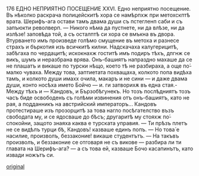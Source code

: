 ﻿176
ЕДНО НЕПРИЯТНО ПОСЕЩЕНИЕ
XXVI.
Едно неприятно посещение.
Въ нѣколко раскрача полицейскитѣ хора се намѣрпхж при метохскптѣ врата. Шерифъ-ага остави тамъ двама души съ пстегленп саби и съ запъюкти револверп.
— Никого нѣма да пустнете, ни да влѣзе, ни да излѣзе! заповѣда той, а съ осталптѣ си хора се вмъкна въ двора.
Втурването имъ произведе голѣмо смущение въ метоха и разнесе страхъ и бъркотия изъ всичкитѣ килни. Надскачаха калугерицитѣ, забѣгаха по чердацитѣ; искокнахж гоститѣ имъ подиръ тѣхъ, дпгнж се викъ, шумъ и неразбрана врява. Онъ-башиятъ напраздно махаше да се не плашатъ и викаше по турски нѣщо, което тѣ не разбираха, а още по́-малко чуваха. Между това, заптиетата похващаха, колкото попа видѣха тамъ, и колкото души имахх очила, макаръ и не сини — и даже двама души, конто носѣха името Бойчо — и. ги затворихѫ въ една стая.- Между тѣхъ и — Кандовъ, и Бързобѣгунекъ. Но тозъ послѣдниятъ тозъ часъ биде освободенъ съ голѣми извинения отъ онъ-башиятъ, като не рая, а подданникъ на австрийский императоръ... Кандовъ протестираше изъ прозорцитѣ за това нагло посѣгателство възъ свободата му, и се ядосваше до бѣсъ; другаритѣ му стояхж по́-спокойни, защото знаяха каква е турската управия.
— Ти прѣзъ плетъ не се видѣлъ турци бѣ, Кандовъ! казваше единъ попъ.
— Но това́ е насилие, произволъ, беззаконие! викаше студентътъ.
— На такъвъ произволъ, и беззаконие се отговаря не съ викове — разбира ли ти главата на Шерифъ-ага? — а съ това ей, казваше Бочо касапинътъ, като извади
ножътъ си.

[original](images/199.jpg)